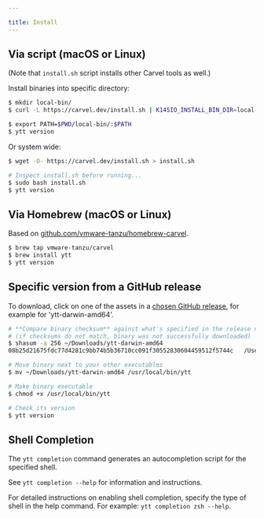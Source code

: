 ```yaml
---

title: Install
---
```


## Via script (macOS or Linux)

(Note that `install.sh` script installs other Carvel tools as well.)

Install binaries into specific directory:

```bash
$ mkdir local-bin/
$ curl -L https://carvel.dev/install.sh | K14SIO_INSTALL_BIN_DIR=local-bin bash

$ export PATH=$PWD/local-bin/:$PATH
$ ytt version
```

Or system wide:

```bash
$ wget -O- https://carvel.dev/install.sh > install.sh

# Inspect install.sh before running...
$ sudo bash install.sh
$ ytt version
```

## Via Homebrew (macOS or Linux)

Based on [github.com/vmware-tanzu/homebrew-carvel](https://github.com/vmware-tanzu/homebrew-carvel).

```bash
$ brew tap vmware-tanzu/carvel
$ brew install ytt
$ ytt version
```

## Specific version from a GitHub release

To download, click on one of the assets in a [chosen GitHub release](https://github.com/carvel-dev/ytt/releases), for example for 'ytt-darwin-amd64'.

```bash
# **Compare binary checksum** against what's specified in the release notes
# (if checksums do not match, binary was not successfully downloaded)
$ shasum -a 256 ~/Downloads/ytt-darwin-amd64
08b25d21675fdc77d4281c9bb74b5b36710cc091f30552830604459512f5744c   /Users/pivotal/Downloads/ytt-darwin-amd64

# Move binary next to your other executables
$ mv ~/Downloads/ytt-darwin-amd64 /usr/local/bin/ytt

# Make binary executable
$ chmod +x /usr/local/bin/ytt

# Check its version
$ ytt version
```
## Shell Completion 

The `ytt completion` command generates an autocompletion script for the specified shell.

See `ytt completion --help` for information and instructions.

For detailed instructions on enabling shell completion, specify the type of shell in the help command. For example:
`ytt completion zsh --help`.

